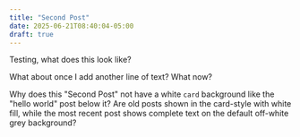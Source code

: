 ```yaml
---
title: "Second Post"
date: 2025-06-21T08:40:04-05:00
draft: true
---
```


<!-- ###### second post ###### -->
Testing, what does this look like?


What about once I add another line of text? What now?

Why does this "Second Post" not have a white `card` background like the "hello world" post below it? Are old posts shown in the card-style with white fill, while the most recent post shows complete text on the default off-white grey background?
